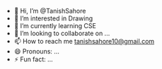 - 👋 Hi, I’m @TanishSahore
- 👀 I’m interested in Drawing
- 🌱 I’m currently learning CSE
- 💞️ I’m looking to collaborate on ...
- 📫 How to reach me tanishsahore10@gmail.com
- 😄 Pronouns: ...
- ⚡ Fun fact: ...

<!---
TanishSahore/TanishSahore is a ✨ special ✨ repository because its `README.md` (this file) appears on your GitHub profile.
You can click the Preview link to take a look at your changes.
--->

